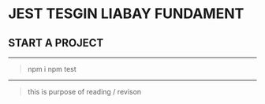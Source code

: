 # JEST TESGIN LIABAY FUNDAMENT

## START A PROJECT

----

> npm i
> npm test

--- 

> this is purpose of reading / revison 